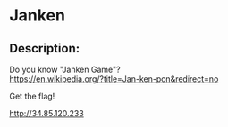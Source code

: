 
# Janken
## Description:
Do you know "Janken Game"?<br>https://en.wikipedia.org/?title=Jan-ken-pon&redirect=no

Get the flag!

http://34.85.120.233

